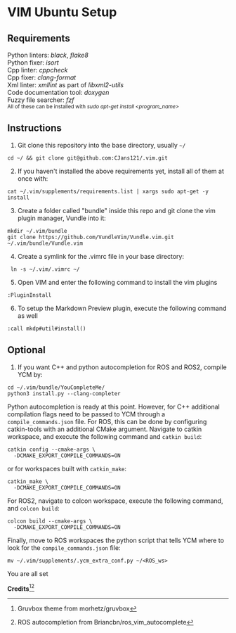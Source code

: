 # VIM Ubuntu Setup
## Requirements
Python linters: *black*, *flake8*<br />
Python fixer: *isort* <br />
Cpp linter: *cppcheck* <br />
Cpp fixer: *clang-format* <br />
Xml linter: *xmllint* as part of *libxml2-utils* <br />
Code documentation tool: *doxygen* <br />
Fuzzy file searcher: *fzf* <br />
<sub>All of these can be installed with *sudo apt-get install &lt;program_name&gt;* </sub>

## Instructions
1) Git clone this repository into the base directory, usually `~/`<br />

```
cd ~/ && git clone git@github.com:CJans121/.vim.git
```
2) If you haven't installed the above requirements yet, install all of them at once with: <br />

```
cat ~/.vim/supplements/requirements.list | xargs sudo apt-get -y install

```
3) Create a folder called "bundle" inside this repo and git clone the vim plugin manager, Vundle into it: <br />

```
mkdir ~/.vim/bundle
git clone https://github.com/VundleVim/Vundle.vim.git ~/.vim/bundle/Vundle.vim
```
4) Create a symlink for the .vimrc file in your base directory:<br />

```
 ln -s ~/.vim/.vimrc ~/
```
5) Open VIM and enter the following command to install the vim plugins

```
:PluginInstall
```
6) To setup the Markdown Preview plugin, execute the following command as well

```
:call mkdp#util#install()
```

## Optional
1) If you want C++ and python autocompletion for ROS and ROS2, compile YCM by: <br />

```
cd ~/.vim/bundle/YouCompleteMe/
python3 install.py --clang-completer
```
Python autocompletion is ready at this point. However, for C++ additional compilation flags need to be passed to YCM through a `compile_commands.json` file. For ROS, this can be done by configuring catkin-tools  with an additional CMake argument. Navigate to catkin workspace, and execute the following command and `catkin build`: <br />

```
catkin config --cmake-args \
  -DCMAKE_EXPORT_COMPILE_COMMANDS=ON
```
or for workspaces built with `catkin_make`: <br />

```
catkin_make \
  -DCMAKE_EXPORT_COMPILE_COMMANDS=ON
```
For ROS2, navigate to colcon workspace, execute the following command, and `colcon build`:<br />

```
colcon build --cmake-args \
  -DCMAKE_EXPORT_COMPILE_COMMANDS=ON
```
Finally, move to ROS workspaces the python script that tells YCM where to look for the `compile_commands.json` file: <br />

```
mv ~/.vim/supplements/.ycm_extra_conf.py ~/<ROS_ws>
```
You are all set <br />

**Credits**[^1][^2]
[^1]: Gruvbox theme from morhetz/gruvbox
[^2]: ROS autocompletion from Briancbn/ros\_vim\_autocomplete
